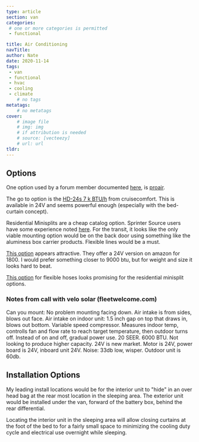 ```yaml
---
type: article
section: van
categories: 
 # one or more categories is permitted
 - functional

title: Air Conditioning
navTitle: 
author: Nate
date: 2020-11-14
tags:
 - van
 - functional
 - hvac
 - cooling
 - climate
	# no tags
metatags:
	# no metatags
cover: 
	# image file
	# img: img
	# if attribution is needed
	# source: [vecteezy]
	# url: url
tldr:
---
```


## Options

One option used by a forum member documented [here](https://www.fordtransitusaforum.com/threads/lwb-extended-tall-day-van-tailgater.37297/post-643802), is [proair](https://www.proairllc.com/).

The go to option is the [HD-24s 7 k BTU/h](https://www.cruisencomfortusa.com/hd-series) from cruisecomfort.  This is available in 24V and seems powerful enough (especially with the bed-curtain concept).

Residential Minisplits are a cheap catalog option.  Sprinter Source users have some experience noted [here](https://sprinter-source.com/forums/index.php?threads/41899/).  For the transit, it looks like the only viable mounting option would be on the back door using something like the aluminess box carrier products.  Flexible lines would be a must.


[This option](https://www.fleetwelcome.com/2020/05/28/hello-world/) appears attractive.  They offer a 24V version on amazon for 1800.  I would prefer something closer to 9000 btu, but for weight and size it looks hard to beat.

[This option](https://sporlanonline.com/literature/misc/parker/Catalog%20J%20ZoomLine.pdf) for flexible hoses looks promising for the residential minisplit options.

### Notes from call with velo solar (fleetwelcome.com)

Can you mount:  No problem mounting facing down.  Air intake is from sides, blows out face.  Air intake on indoor unit: 1.5 inch gap on top that draws in, blows out bottom.  Variable speed compressor.  Measures indoor temp, controlls fan and flow rate to reach target temperature, then outdoor turns off.  Instead of on and off, gradual power use.  20 SEER.  6000 BTU.  Not looking to produce higher capacity.  24V is new market.  Motor is 24V, power board is 24V, inboard unit 24V.  Noise: 33db low, wisper.  Outdoor unit is 60db.

## Installation Options

My leading install locations would be for the interior unit to "hide" in an over head bag at the rear most location in the sleeping area.  The exterior unit would be installed under the van, forward of the battery box, behind the rear differential.

Locating the interior unit in the sleeping area will allow closing curtains at the foot of the bed to for a fairly small space to minimizing the cooling duty cycle and electrical use overnight while sleeping.



